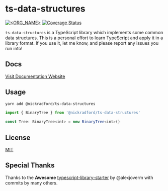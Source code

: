 # ts-data-structures

[![<ORG_NAME>](https://circleci.com/gh/nickradford/ts-data-structures.svg?style=svg)](https://circleci.com/gh/nickradford/ts-data-structures)
[![Coverage Status](https://coveralls.io/repos/github/nickradford/ts-data-structures/badge.svg?branch=master)](https://coveralls.io/github/nickradford/ts-data-structures?branch=master)

`ts-data-structures` is a TypeScript library which implements some common data structures. This is a personal effort to learn TypeScript and apply it in a library format. If you use it, let me know, and please report any issues you run into!

## Docs

[Visit Documentation Website](http://nickradford.github.com/ts-data-structures)

## Usage

```bash
yarn add @nickradford/ts-data-structures
```

```ts
import { BinaryTree } from '@nickradford/ts-data-structures'

const Tree: BinaryTree<int> = new BinaryTree<int>()
```

## License

[MIT](LICENSE)

## Special Thanks

Thanks to the **Awesome** [typescript-library-starter](https://github.com/alexjoverm/typescript-library-starter) by @alexjoverm with commits by many others.
